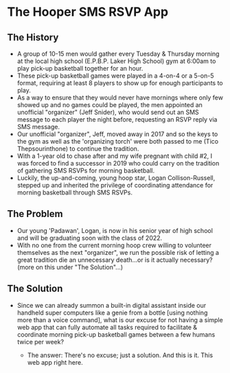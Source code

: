# The Hooper SMS RSVP App

## The History

- A group of 10-15 men would gather every Tuesday & Thursday morning at the
  local high school (E.P.B.P. Laker High School) gym at 6:00am to play pick-up
  basketball together for an hour.
- These pick-up basketball games were played in a 4-on-4 or a 5-on-5 format,
  requiring at least 8 players to show up for enough participants to play.
- As a way to ensure that they would never have mornings where only few showed
  up and no games could be played, the men appointed an unofficial "organizer"
  (Jeff Snider), who would send out an SMS message to each player the night
  before, requesting an RSVP reply via SMS message.
- Our unofficial "organizer", Jeff, moved away in 2017 and so the keys to the
  gym as well as the 'organizing torch' were both passed to me (Tico
  Thepsourinthone) to continue the tradition.
- With a 1-year old to chase after and my wife pregnant with child #2, I was
  forced to find a successor in 2019 who could carry on the tradition of
  gathering SMS RSVPs for morning basketball.
- Luckily, the up-and-coming, young hoop star, Logan Collison-Russell, stepped
  up and inherited the privilege of coordinating attendance for morning
  basketball through SMS RSVPs.

## The Problem

- Our young 'Padawan', Logan, is now in his senior year of high school and will
  be graduating soon with the class of 2022.
- With no one from the current morning hoop crew willing to volunteer themselves
  as the next "organizer", we run the possible risk of letting a great tradition
  die an unnecessary death...or is it actually necessary? (more on this under
  "The Solution"...)

## The Solution

- Since we can already summon a built-in digital assistant inside our handheld
  super computers like a genie from a bottle [using nothing more than a voice
  command], what is our excuse for not having a simple web app that can fully
  automate all tasks required to facilitate & coordinate morning pick-up
  basketball games between a few humans twice per week?

  - The answer: There's no excuse; just a solution. And this is it. This web app
    right here.
